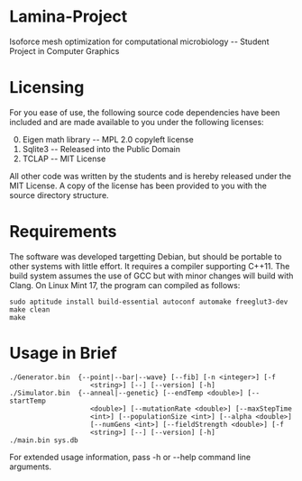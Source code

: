 # Lamina-Project
Isoforce mesh optimization for computational microbiology -- Student Project in Computer Graphics

# Licensing
For you ease of use, the following source code dependencies have been included and are made available to you under the following licenses:

0. Eigen math library -- MPL 2.0 copyleft license
0. Sqlite3 -- Released into the Public Domain
0. TCLAP -- MIT License

All other code was written by the students and is hereby released under the MIT License. A copy of the license has been provided to you with the source directory structure. 

# Requirements
The software was developed targetting Debian, but should be portable to other systems with little effort. It requires a compiler supporting C++11. The build system assumes the use of GCC but with minor changes will build with Clang. On Linux Mint 17, the program can compiled as follows:

```
sudo aptitude install build-essential autoconf automake freeglut3-dev
make clean
make
```

# Usage in Brief

```
./Generator.bin  {--point|--bar|--wave} [--fib] [-n <integer>] [-f
                    <string>] [--] [--version] [-h]
./Simulator.bin  {--anneal|--genetic} [--endTemp <double>] [--startTemp
                    <double>] [--mutationRate <double>] [--maxStepTime
                    <int>] [--populationSize <int>] [--alpha <double>]
                    [--numGens <int>] [--fieldStrength <double>] [-f
                    <string>] [--] [--version] [-h]
./main.bin sys.db
```

For extended usage information, pass -h or --help command line arguments. 

